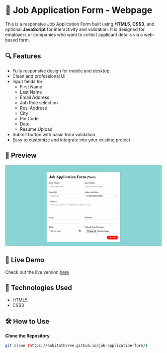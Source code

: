 # 📝 Job Application Form - Webpage

This is a responsive Job Application Form built using **HTML5**, **CSS3**, and optional **JavaScript** for interactivity and validation. It is designed for employers or companies who want to collect applicant details via a web-based form.

## 🔍 Features

- Fully responsive design for mobile and desktop
- Clean and professional UI
- Input fields for:
  - First Name
  - Last Name
  - Email Address
  - Job Role selection
  - Resi Address
  - City
  - Pin Code
  - Date
  - Resume Upload
- Submit button with basic form validation
- Easy to customize and integrate into your existing project

## 📸 Preview

![Form Screenshot](preview.png)

## 🚀 Live Demo

Check out the live version [here](https://ankitathorve.github.io/job-application-form/)

## 📂 Technologies Used

- HTML5
- CSS3

## 🛠 How to Use

**Clone the Repository**
   ```bash
   git clone (https://ankitathorve.github.io/job-application-form/)
